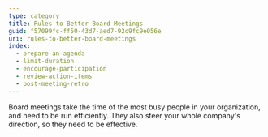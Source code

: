 ```yaml
---
type: category
title: Rules to Better Board Meetings
guid: f57099fc-ff50-43d7-aed7-92c9fc9e056e
uri: rules-to-better-board-meetings
index:
  - prepare-an-agenda
  - limit-duration
  - encourage-participation
  - review-action-items
  - post-meeting-retro
---
```


Board meetings take the time of the most busy people in your organization, and need to be run efficiently. They also steer your whole company's direction, so they need to be effective.

